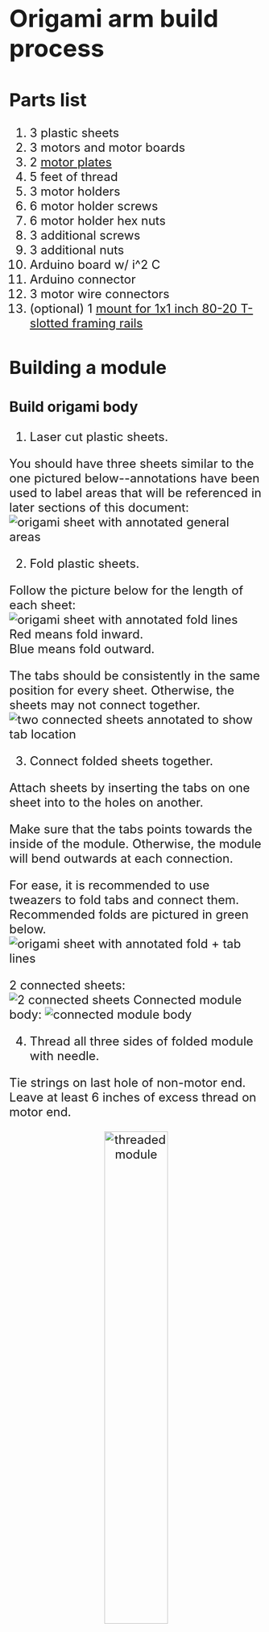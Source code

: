 <font size=5>

# Origami arm build process
## Parts list
1. 3 plastic sheets
2. 3 motors and motor boards
3. 2 [motor plates](#creating-a-motor-plate)
4. 5 feet of thread
5. 3 motor holders
6. 6 motor holder screws
7. 6 motor holder hex nuts
8. 3 additional screws
9. 3 additional nuts
10. Arduino board w/ i^2 C
11. Arduino connector
12. 3 motor wire connectors
13. (optional) 1 [mount for 1x1 inch 80-20 T-slotted framing rails](#creating-a-t-slotted-framing-rail-mount)


## Building a module

### Build origami body

1. Laser cut plastic sheets.

You should have three sheets similar to the one pictured below--annotations have been used to label areas that will be referenced in later sections of this document:
<img src="./images/general_annotated_sheet.png" alt="origami sheet with annotated general areas"/>

2. Fold plastic sheets.

Follow the picture below for the length of each sheet:
<img src="./images/fold_annotated_sheet.png" alt="origami sheet with annotated fold lines"/>
Red means fold inward.  
Blue means fold outward.  

The tabs should be consistently in the same position for every sheet. Otherwise, the sheets may not connect together.
<img src="./images/tab_annotated_two_connected_sheets.png" alt="two connected sheets annotated to show tab location"/>

3. Connect folded sheets together.

Attach sheets by inserting the tabs on one sheet into to the holes on another.   

Make sure that the tabs points towards the inside of the module. Otherwise, the module 
will bend outwards at each connection.  

For ease, it is recommended to use tweazers to fold tabs and connect them. Recommended folds are pictured in green below.
<img src="./images/fold_triangle_annotated_sheet.png" alt="origami sheet with annotated fold + tab lines"/>

2 connected sheets:  
<img src="./images/two_connected_sheets.png" alt="2 connected sheets"/>
Connected module body:
<img src="./images/connected_module_body.png" alt="connected module body"/>


4. Thread all three sides of folded module with needle.

Tie strings on last hole of non-motor end. Leave at least 6 inches of excess thread on motor end.
<center>
    <img src="./images/threaded_module.png" alt="threaded module" width="50%"/>
</center>
        
### Set up motors
5. Solder motors to motorboards.  

Follow the picture below for each motor:
<center>
    <img src="./images/motor_motorboard_config.png" alt="annotated motor" width="100%"/>
</center>
To solder, using a clamp to hold the motor and motorboard together is preferable.  

6. Attach magnets to motors.
<center>
    <img src="./images/motor_magnets.png" alt="motor magnets" width="50%"/>
     <img src="./images/motor_magnet.png" alt="motor magnet" width="50%"/>
</center>

7. Download and open [Arduino IDE](https://www.arduino.cc/en/software).
8. Follow steps to install [MiniCore](https://github.com/MCUdude/MiniCore).
9. In Arduino IDE, go to "File" -> "Examples" -> "ArduinoISP".
<center>
    <img src="./images/arduino_isp.png" alt="arduino isp" width="100%"/>
</center>

10. Upload "ArduinoISP" to an (in this example) ATmega328 board.
<center>
    <img src="./images/arduino_isp_upload.png" alt="arduino isp upload" width="100%"/>
</center>

11. Open the [lizard_simc_v1.ino](./resources/lizard_simc_v1.ino) file in Arduino IDE.
12. Go to "Tools" -> "Board" -> "MiniCore" -> "ATmega328".
<center>
    <img src="./images/arduino_burnbootloader.png" alt="arduino bootloader" width="100%"/>
</center>

13. In "Tools," make sure:  
Board: ATmega328   
Variant: 328P / 328PA  
Programmer: Arduino as ISP
14. Take note of the "SMART MOTOR DRIVER I2C ADDRESS". It represents the ID/number that I2C uses to communicate with each motor. Must be changed for all subsequent motors. In addition, gear ratios may need to be adjusted in the file.
15. Press the 5-pronged connector (which is attached to the ATmega328) to a motorboard.
16. Go to "Tools" -> "Burn Bootloader"
17. While still connected, go to "Sketch" -> "Upload Using Programmer"
18. After finished, the motor should be set up. Repeat for all remaining motors.

### Check motor function
19. Daisy-chain 3 motors together. It should look something like the picture below (but not attached to the endplate yet)
<center>
    <img src="./images/chained_motors.png" alt="daisy-chained motors" width="50%"/>
</center>

20. Connect one of the motors to the arduino board according to the [schematics](./resources/Job1.PDF), i.e. connect corresponding motor and arduino pins. A 6V power supply may be required depending on the motor make.
21. Upload [motor_checker.ino](./resources/motor_checker/motor_checker.ino) to the arduino to check a motor. Make sure the address is correct for each motor. The motor should start and stop moving at .5 second intervals.
22. If all the motors work, continue to the next step. Otherwise, repeat this section with different motors.

### Connect motors and module body
23. Using the motor screws and nuts, attach the motors and motor holders to the endplate.   

Make sure they are still daisy-chained as it may be difficult to connect them later.  

Make sure that the wire connectors all point towards the center of the endplate. Otherwise, it will interfere with the main module body when that is attached.

Reference picture: 
<center>
    <img src="./images/chained_motors.png" alt="daisy-chained motors" width="50%"/>
</center>

24. Tie the excess origami module string to each motor. Take care that string does not overlap.
25. Attach the origami module body to the endplate using screws and nuts on the motor end.

As you do this step, try taping the wires from the motor connected to the arduino together to keep them in order.

<center>
    <img src="./images/end_complete_module.png" alt="annotated motor" width="80%"/>
</center>

26. The origami module should be complete.
<center>
    <img src="./images/complete_module.png" alt="annotated motor" width="52%"/>
    <img src="./images/module-gif.gif" alt="annotated motor" width="43%"/>
</center>

## Miscellaneous
### Creating a motor plate
The Parasolid files for 2 motor plates are found below: 
1. [Motor plate with holes for a Realsense D405 camera mount](./resources/end_plate/origami_end_plate_with_camera_mount.x_t)
2. [Motor plate without camera mount](./resources/end_plate/origami_end_plate.x_t)

The motor plate without a mount is used throughout the readme.

The camera mounted positions are found below:
<center>
    <img src="./images/mounted_camera_pos_1.png" alt="mounted camera pos 1" width="41%"/>
    <img src="./images/mounted_camera_pos_2.png" alt="mounted camera pos 2" width="50%"/>
</center>

### Creating a T-slotted framing rail mount
[Parasolid file for a mount for 1x1 inch 80-20 T-slotted framing rails.](./resources/80-20_slider.x_t)
<center>
    <img src="./images/T-slotted_frame_mount.png" alt="T-slotted frame mount" width="80%"/>
</center>
</font>
